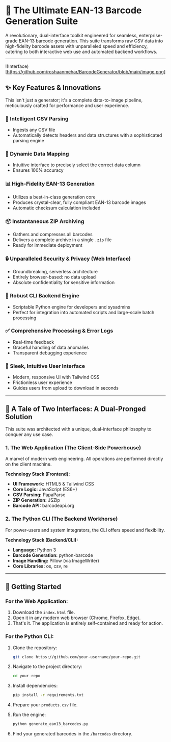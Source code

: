 # 🚀 The Ultimate EAN-13 Barcode Generation Suite

A revolutionary, dual-interface toolkit engineered for seamless, enterprise-grade EAN-13 barcode generation. This suite transforms raw CSV data into high-fidelity barcode assets with unparalleled speed and efficiency, catering to both interactive web use and automated backend workflows.

---
!(Interface)[https://github.com/roshaanmehar/BarcodeGenerator/blob/main/image.png]

## ✨ Key Features & Innovations

This isn't just a generator; it's a complete data-to-image pipeline, meticulously crafted for performance and user experience.

### 🤖 Intelligent CSV Parsing

* Ingests any CSV file
* Automatically detects headers and data structures with a sophisticated parsing engine

### 🔄 Dynamic Data Mapping

* Intuitive interface to precisely select the correct data column
* Ensures 100% accuracy

### 📊 High-Fidelity EAN-13 Generation

* Utilizes a best-in-class generation core
* Produces crystal-clear, fully compliant EAN-13 barcode images
* Automatic checksum calculation included

### 📦 Instantaneous ZIP Archiving

* Gathers and compresses all barcodes
* Delivers a complete archive in a single `.zip` file
* Ready for immediate deployment

### 🔒 Unparalleled Security & Privacy (Web Interface)

* Groundbreaking, serverless architecture
* Entirely browser-based: no data upload
* Absolute confidentiality for sensitive information

### 📂 Robust CLI Backend Engine

* Scriptable Python engine for developers and sysadmins
* Perfect for integration into automated scripts and large-scale batch processing

### ✅ Comprehensive Processing & Error Logs

* Real-time feedback
* Graceful handling of data anomalies
* Transparent debugging experience

### 🌟 Sleek, Intuitive User Interface

* Modern, responsive UI with Tailwind CSS
* Frictionless user experience
* Guides users from upload to download in seconds

---

## 🏩 A Tale of Two Interfaces: A Dual-Pronged Solution

This suite was architected with a unique, dual-interface philosophy to conquer any use case.

### 1. The Web Application (The Client-Side Powerhouse)

A marvel of modern web engineering. All operations are performed directly on the client machine.

**Technology Stack (Frontend):**

* **UI Framework:** HTML5 & Tailwind CSS
* **Core Logic:** JavaScript (ES6+)
* **CSV Parsing:** PapaParse
* **ZIP Generation:** JSZip
* **Barcode API:** barcodeapi.org

### 2. The Python CLI (The Backend Workhorse)

For power-users and system integrators, the CLI offers speed and flexibility.

**Technology Stack (Backend/CLI):**

* **Language:** Python 3
* **Barcode Generation:** python-barcode
* **Image Handling:** Pillow (via ImageWriter)
* **Core Libraries:** os, csv, re

---

## 🚀 Getting Started

### For the Web Application:

1. Download the `index.html` file.
2. Open it in any modern web browser (Chrome, Firefox, Edge).
3. That's it. The application is entirely self-contained and ready for action.

### For the Python CLI:

1. Clone the repository:

   ```bash
   git clone https://github.com/your-username/your-repo.git
   ```
2. Navigate to the project directory:

   ```bash
   cd your-repo
   ```
3. Install dependencies:

   ```bash
   pip install -r requirements.txt
   ```
4. Prepare your `products.csv` file.
5. Run the engine:

   ```bash
   python generate_ean13_barcodes.py
   ```
6. Find your generated barcodes in the `/barcodes` directory.
